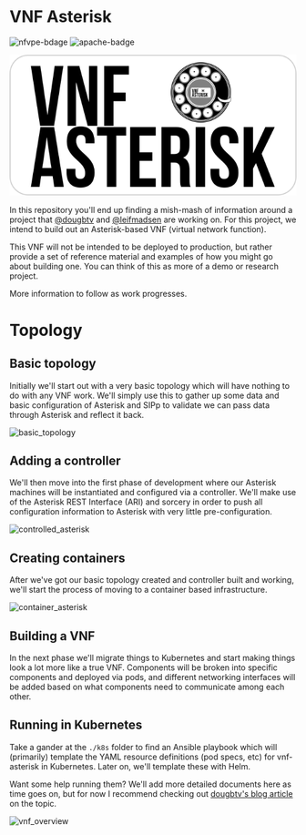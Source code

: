 # VNF Asterisk

![nfvpe-bdage](https://img.shields.io/badge/nfvpe-approved-green.svg) ![apache-badge](https://img.shields.io/badge/license-Apache%20v2-blue.svg)

![logo][logo]

In this repository you'll end up finding a mish-mash of information around a
project that [@dougbtv](https://github.com/dougbtv) and [@leifmadsen](https://github.com/leifmadsen) are working on. For this project, we
intend to build out an Asterisk-based VNF (virtual network function).

This VNF will not be intended to be deployed to production, but rather provide
a set of reference material and examples of how you might go about building
one. You can think of this as more of a demo or research project.

More information to follow as work progresses.

# Topology

## Basic topology

Initially we'll start out with a very basic topology which will have nothing to
do with any VNF work. We'll simply use this to gather up some data and basic
configuration of Asterisk and SIPp to validate we can pass data through
Asterisk and reflect it back.

![basic_topology][basic_topology]

## Adding a controller

We'll then move into the first phase of development where our Asterisk machines
will be instantiated and configured via a controller. We'll make use of the
Asterisk REST Interface (ARI) and sorcery in order to push all configuration
information to Asterisk with very little pre-configuration.

![controlled_asterisk][controlled_asterisk]

## Creating containers

After we've got our basic topology created and controller built and working,
we'll start the process of moving to a container based infrastructure.

![container_asterisk][container_asterisk]

## Building a VNF

In the next phase we'll migrate things to Kubernetes and start making things
look a lot more like a true VNF. Components will be broken into specific
components and deployed via pods, and different networking interfaces will be
added based on what components need to communicate among each other.

## Running in Kubernetes

Take a gander at the `./k8s` folder to find an Ansible playbook which will (primarily) template the YAML resource definitions (pod specs, etc) for vnf-asterisk in Kubernetes. Later on, we'll template these with Helm.

Want some help running them? We'll add more detailed documents here as time goes on, but for now I recommend checking out [dougbtv's blog article](http://dougbtv.com/nfvpe/2017/05/30/vnf-asterisk-kubernetes/) on the topic.

![vnf_overview][vnf_overview]

[basic_topology]: images/basic_topology.png
[controlled_asterisk]: images/controlled_asterisk.png
[container_asterisk]: images/container_asterisk.png
[vnf_overview]: images/vnf_overview.png
[logo]: images/vnf-asterisk-controller-logo.png
